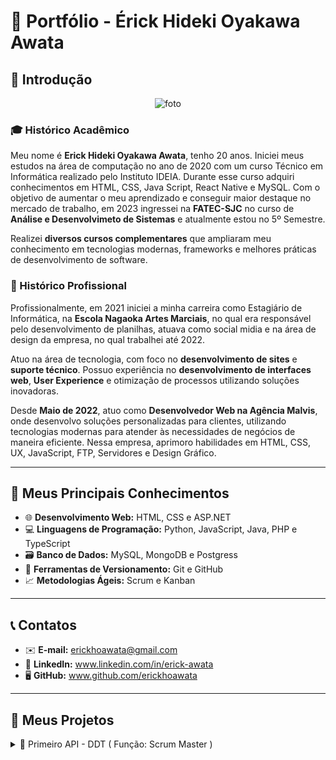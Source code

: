 # 💼 Portfólio - Érick Hideki Oyakawa Awata

## 📸 Introdução
<p align="center">
  <img src="https://github.com/user-attachments/assets/836ffbde-3282-431e-bb12-4f88ce887dc9" alt="foto">
</p>

### 🎓 Histórico Acadêmico
Meu nome é **Erick Hideki Oyakawa Awata**, tenho 20 anos. Iniciei meus estudos na área de computação no ano de 2020 com um curso Técnico em Informática realizado pelo Instituto IDEIA. Durante esse curso adquiri conhecimentos em HTML, CSS, Java Script, React Native e MySQL. Com o objetivo de aumentar o meu aprendizado e conseguir maior destaque no mercado de trabalho, em 2023 ingressei na **FATEC-SJC** no curso de **Análise e Desenvolvimeto de Sistemas** e atualmente estou no 5º Semestre.

Realizei **diversos cursos complementares** que ampliaram meu conhecimento em tecnologias modernas, frameworks e melhores práticas de desenvolvimento de software.

### 💼 Histórico Profissional
Profissionalmente, em 2021 iniciei a minha carreira como Estagiário de Informática, na **Escola Nagaoka Artes Marciais**, no qual era responsável pelo desenvolvimento de planilhas, atuava como social midia e na área de design da empresa, no qual trabalhei até 2022.

Atuo na área de tecnologia, com foco no **desenvolvimento de sites** e **suporte técnico**. Possuo experiência no **desenvolvimento de interfaces web**, **User Experience** e otimização de processos utilizando soluções inovadoras.

Desde **Maio de 2022**, atuo como **Desenvolvedor Web na Agência Malvis**, onde desenvolvo soluções personalizadas para clientes, utilizando tecnologias modernas para atender às necessidades de negócios de maneira eficiente. Nessa empresa, aprimoro habilidades em HTML, CSS, UX, JavaScript, FTP, Servidores e Design Gráfico.

---

## 🚀 Meus Principais Conhecimentos

- 🌐 **Desenvolvimento Web:** HTML, CSS e ASP.NET
- 💻 **Linguagens de Programação:** Python, JavaScript, Java, PHP e TypeScript
- 🗃️ **Banco de Dados:** MySQL, MongoDB e Postgress
- 🔧 **Ferramentas de Versionamento:** Git e GitHub  
- 📈 **Metodologias Ágeis:** Scrum e Kanban  

---

## 📞 Contatos

- ✉️ **E-mail:** erickhoawata@gmail.com  
- 🔗 **LinkedIn:** www.linkedin.com/in/erick-awata
- 🖥️ **GitHub:** www.github.com/erickhoawata

---

## 📝 Meus Projetos

<details><summary>📌 Primeiro API - DDT ( Função: Scrum Master )</summary>

## 💼 Empresa Interna - FATEC 

- **Professor P2** - Antônio Egydio São Thiago Graça
- **Professor M2** - Jean Carlos Lourenço Costa

## ❗ Problema  
Toda vez que um funcionário novo que não possua conhecimento do Método Scrum é contratado, é necessário que um funcionário mais experiente explique o conteúdo de maneira simples e didática. Demandando tempo do funcionário mais experiente que poderia exercer outras tarefas relacionadas à sua função principal.

## 💡 Solução  
Para resolver esse problema, desenvolvemos um **sistema web interativo**, capaz de **apresentar conceitos e fundamentos do Método Scrum de forma prática dinâmica e intuitiva, com exemplos, fluxos, simulações, vídeos intuitivos, trilhas de aprendizagem, uma tabela de avaliação do Dev Team (utilizando o método PACER) e um sistema de avaliação do conhecimento** para ajudar o usuário a assimilar o conteúdo de maneira didática e intuitiva. O sistema permite que os usuários compreendam e apliquem o Scrum em cenários reais e com um conteúdo sólido, promovendo um aprendizado mais eficaz e imersivo.

[**Link do GitHub**](https://github.com/erickhoawata/portifolio-tg)

<details><summary>Aplicação</summary>
  <p align="center">
    <br>
    <img src="https://github.com/user-attachments/assets/0e6d4387-f976-4c3f-8e43-333ae010a3ab" alt="foto">
  </p>
</details>


## ⚙️ Tecnologias Utilizadas  
- **Frontend:** HTML, CSS, Bootstrap  
- **Backend:** Python, Flask  
- **Ferramentas:** Trello, Figma, VS Code, Canva
- **Documentação:** GitHub  

## 👨‍💻 Minhas Contribuições  
Neste projeto atuei como Scrum Master e atuei no desenvolvimento da aplicação web utilizando **HTML, CSS e Bootstrap** para o FrontEnd, resultando em uma aplicação responsível para diversos dispositivos. Fui responsável pela **apresentação dos conceitos scrum** de forma clara a interativa. Além disso, fui responsável pela **organização das tarefas no Trello**, desenvolvimento do **burndown**, design no **Figma** e **Canva** e documentação técnica no **GitHub**.

## 🔧 Hard Skills  
- Desenvolvimento de interfaces responsivas com **HTML, CSS e Bootstrap** - Uso com autonomia
- Ferramentas de Design: **Figma, Canva** - Uso com autonomia
- Controle de Versionamento com **GitHub**  - Uso com autonomia 
- Organização e gerenciamento de tarefas com **Trello**  - Uso com autonomia

## 🤝 Soft Skills  
Durante esse projeto apliquei a minha liderança e gerenciamento de tempo/tarefas, ao instruir os membros que ainda não possuiam conhecimento em relação ao desenvolvimento web. Nos reuníamos em sala e auxiliava os membros que possuíam dificuldades e algumas dúvidas. Como resultado, o time de desenvolvimento deve uma grande evolução, graças à dedicação e trabalho em equipe de todos.

Também precisei aplicar a minha comunicação, seja para com os membros, para com os professores na apresentação, graças à esse "desafio", conseguimos entregar um excelente projeto, muito bem estruturado, devido a adaptabilidade e proatividade exercidas ao encontrar desafios e problemas durante a execução do projeto.
</details>
